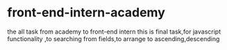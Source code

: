 # front-end-intern-academy
the all task from academy to  front-end intern
this is final task,for javascript functionality ,to searching from fields,to arrange to ascending,descending 
